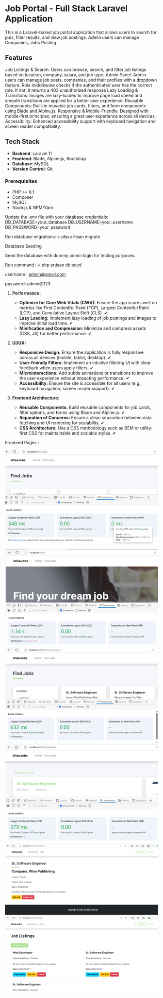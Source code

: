 
# Job Portal - Full Stack Laravel Application

This is a Laravel-based job portal application that allows users to search for jobs, filter results, and view job postings. 
Admin users can manage Companies, Jobs Posting.

## Features

Job Listings & Search: Users can browse, search, and filter job listings based on location, company, salary, and job type.
Admin Panel: Admin users can manage job posts, companies, and their profiles with a dropdown feature. Role middleware checks if the authenticated user has the correct role. If not, it returns a 403 unauthorized response
Lazy Loading & Transitions: Images are lazy-loaded to improve page load speed and smooth transitions are applied for a better user experience.
Reusable Components: Built-in reusable job cards, filters, and form components using Blade and Alpine.js.
Responsive & Mobile-Friendly: Designed with mobile-first principles, ensuring a great user experience across all devices.
Accessibility: Enhanced accessibility support with keyboard navigation and screen reader compatibility.

## Tech Stack

- **Backend**: Laravel 11
- **Frontend**: Blade, Alpine.js, Bootstrap 
- **Database**: MySQL
- **Version Control**: Git

### Prerequisites

- PHP >= 8.1
- Composer
- MySQL
- Node.js & NPM/Yarn

Update the .env file with your database credentials:
DB_DATABASE=your_database
DB_USERNAME=your_username
DB_PASSWORD=your_password

Run database migrations:-> php artisan migrate

Database Seeding

Seed the database with dummy admin login for testing purposes.

Run command :->  php artisan db:seed

username : admin@gmail.com

password: admin@123

1. **Performance:**
   - **Optimize for Core Web Vitals (CWV):** Ensure the app scores well on metrics like First Contentful Paint (FCP), Largest Contentful Paint (LCP), and Cumulative Layout Shift (CLS). ✔
   - **Lazy Loading:** Implement lazy loading of job postings and images to improve initial load time. ✔
   - **Minification and Compression:** Minimize and compress assets (CSS, JS) for better performance. ✔

2. **UI/UX:**
   - **Responsive Design:** Ensure the application is fully responsive across all devices (mobile, tablet, desktop). ✔
   - **User-friendly Filters:** Implement an intuitive filtering UI with clear feedback when users apply filters. ✔
   - **Microinteractions:** Add subtle animations or transitions to improve the user experience without impacting performance. ✔
   - **Accessibility:** Ensure the site is accessible for all users (e.g., keyboard navigation, screen reader support). ✔

3. **Frontend Architecture:**
   - **Reusable Components:** Build reusable components for job cards, filter options, and forms using Blade and Alpine.js. ✔
   - **Separation of Concerns:** Ensure a clean separation between data fetching and UI rendering for scalability. ✔
   - **CSS Architecture:** Use a CSS methodology such as BEM or utility-first CSS for maintainable and scalable styles. ✔
  

Frontend Pages :

<img src="https://github.com/amarpaviall/laravel_full-stack-challenge/blob/main/screenshots/metrics.png" alt="App screenshot">

<img src="https://github.com/amarpaviall/laravel_full-stack-challenge/blob/main/screenshots/home.png" alt="App screenshot">

<img src="https://github.com/amarpaviall/laravel_full-stack-challenge/blob/main/screenshots/jobs.png" alt="App screenshot">

<img src="https://github.com/amarpaviall/laravel_full-stack-challenge/blob/main/screenshots/job_detail.png" alt="App screenshot">

<img src="https://github.com/amarpaviall/laravel_full-stack-challenge/blob/main/screenshots/view.png" alt="App screenshot">

<img src="https://github.com/amarpaviall/laravel_full-stack-challenge/blob/main/screenshots/list.png" alt="App screenshot">
